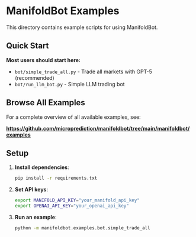 # ManifoldBot Examples

This directory contains example scripts for using ManifoldBot.

## Quick Start

**Most users should start here:**

- `bot/simple_trade_all.py` - Trade all markets with GPT-5 (recommended)
- `bot/run_llm_bot.py` - Simple LLM trading bot

## Browse All Examples

For a complete overview of all available examples, see:

**https://github.com/microprediction/manifoldbot/tree/main/manifoldbot/examples**

## Setup

1. **Install dependencies**:
   ```bash
   pip install -r requirements.txt
   ```

2. **Set API keys**:
   ```bash
   export MANIFOLD_API_KEY="your_manifold_api_key"
   export OPENAI_API_KEY="your_openai_api_key"
   ```

3. **Run an example**:
   ```bash
   python -m manifoldbot.examples.bot.simple_trade_all
   ```
